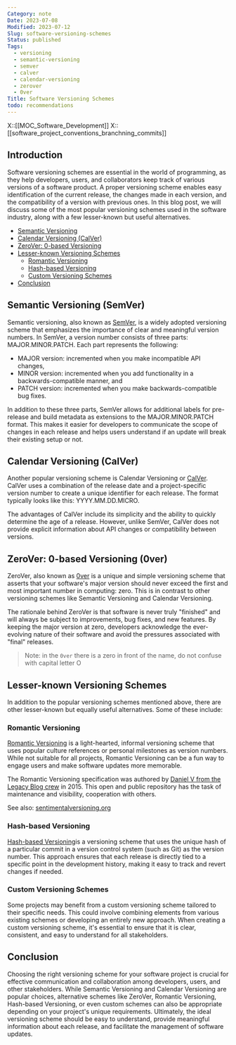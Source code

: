 ```yaml
---
Category: note
Date: 2023-07-08
Modified: 2023-07-12
Slug: software-versioning-schemes
Status: published
Tags:
  - versioning
  - semantic-versioning
  - semver
  - calver
  - calendar-versioning
  - zerover
  - 0ver
Title: Software Versioning Schemes
todo: recommendations
---
```

X::[[MOC_Software_Development]]
X::[[software_project_conventions_branchning_commits]]

## Introduction
  
Software versioning schemes are essential in the world of programming, as they help developers, users, and collaborators keep track of various versions of a software product. A proper versioning scheme enables easy identification of the current release, the changes made in each version, and the compatibility of a version with previous ones. In this blog post, we will discuss some of the most popular versioning schemes used in the software industry, along with a few lesser-known but useful alternatives.  

<!-- MarkdownTOC levels="2,3" autolink="true" autoanchor="true" -->

- [Semantic Versioning](#semantic-versioning)
- [Calendar Versioning \(CalVer\)](#calendar-versioning-calver)
- [ZeroVer: 0-based Versioning](#zerover-0-based-versioning)
- [Lesser-known Versioning Schemes](#lesser-known-versioning-schemes)
 	- [Romantic Versioning](#romantic-versioning)
 	- [Hash-based Versioning](#hash-based-versioning)
 	- [Custom Versioning Schemes](#custom-versioning-schemes)
- [Conclusion](#conclusion)

<!-- /MarkdownTOC -->

<a id="semantic-versioning"></a>

## Semantic Versioning (SemVer)
  
Semantic versioning, also known as [SemVer](https://semver.org/), is a widely adopted versioning scheme that emphasizes the importance of clear and meaningful version numbers. In SemVer, a version number consists of three parts: MAJOR.MINOR.PATCH. Each part represents the following:  
  
- MAJOR version: incremented when you make incompatible API changes,  
- MINOR version: incremented when you add functionality in a backwards-compatible manner, and  
- PATCH version: incremented when you make backwards-compatible bug fixes.  
  
In addition to these three parts, SemVer allows for additional labels for pre-release and build metadata as extensions to the MAJOR.MINOR.PATCH format. This makes it easier for developers to communicate the scope of changes in each release and helps users understand if an update will break their existing setup or not.  
  
<a id="calendar-versioning-calver"></a>

## Calendar Versioning (CalVer)
  
Another popular versioning scheme is Calendar Versioning or [CalVer](https://calver.org/). CalVer uses a combination of the release date and a project-specific version number to create a unique identifier for each release. The format typically looks like this: YYYY.MM.DD.MICRO.  
  
The advantages of CalVer include its simplicity and the ability to quickly determine the age of a release. However, unlike SemVer, CalVer does not provide explicit information about API changes or compatibility between versions.  
  
<a id="zerover-0-based-versioning"></a>

## ZeroVer: 0-based Versioning (0ver)
  
ZeroVer, also known as [0ver](https://0ver.org/) is a unique and simple versioning scheme that asserts that your software's major version should never exceed the first and most important number in computing: zero.  This is in contrast to other versioning schemes like Semantic Versioning and Calendar Versioning.  
  
The rationale behind ZeroVer is that software is never truly "finished" and will always be subject to improvements, bug fixes, and new features. By keeping the major version at zero, developers acknowledge the ever-evolving nature of their software and avoid the pressures associated with "final" releases.  

> Note: in the `0ver` there is a zero in front of the name, do not confuse with capital letter O

<a id="lesser-known-versioning-schemes"></a>

## Lesser-known Versioning Schemes
  
In addition to the popular versioning schemes mentioned above, there are other lesser-known but equally useful alternatives. Some of these include:  
  
<a id="romantic-versioning"></a>

### Romantic Versioning
  
[Romantic Versioning](https://github.com/romversioning/romver) is a light-hearted, informal versioning scheme that uses popular culture references or personal milestones as version numbers. While not suitable for all projects, Romantic Versioning can be a fun way to engage users and make software updates more memorable.  

The Romantic Versioning specification was authored by [Daniel V from the Legacy Blog crew](http://blog.legacyteam.info/2015/12/romver-romantic-versioning/) in 2015. This open and public repository has the task of maintenance and visibility, cooperation with others.

See also: [sentimentalversioning.org](http://sentimentalversioning.org/)

<a id="hash-based-versioning"></a>

### Hash-based Versioning
  
[Hash-based Versioning](https://miniscruff.github.io/hashver/)is a versioning scheme that uses the unique hash of a particular commit in a version control system (such as Git) as the version number. This approach ensures that each release is directly tied to a specific point in the development history, making it easy to track and revert changes if needed.  
  
<a id="custom-versioning-schemes"></a>

### Custom Versioning Schemes
  
Some projects may benefit from a custom versioning scheme tailored to their specific needs. This could involve combining elements from various existing schemes or developing an entirely new approach. When creating a custom versioning scheme, it's essential to ensure that it is clear, consistent, and easy to understand for all stakeholders.  
  
<a id="conclusion"></a>

## Conclusion
  
Choosing the right versioning scheme for your software project is crucial for effective communication and collaboration among developers, users, and other stakeholders. While Semantic Versioning and Calendar Versioning are popular choices, alternative schemes like ZeroVer, Romantic Versioning, Hash-based Versioning, or even custom schemes can also be appropriate depending on your project's unique requirements. Ultimately, the ideal versioning scheme should be easy to understand, provide meaningful information about each release, and facilitate the management of software updates.
